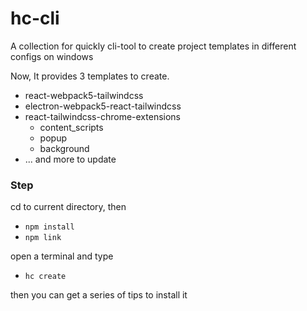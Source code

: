 # hc-cli
A collection for quickly cli-tool to create project templates in different configs on windows

Now, It provides 3 templates to create.

- react-webpack5-tailwindcss
- electron-webpack5-react-tailwindcss
- react-tailwindcss-chrome-extensions
    - content_scripts
    - popup
    - background
- ... and more to update

### Step

cd to current directory, then
- `npm install`
- `npm link`

open a terminal and type

- `hc create`

then you can get a series of tips to install it
